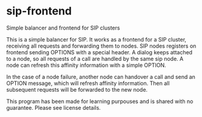 sip-frontend
============

Simple balancer and frontend for SIP clusters

This is a simple balancer for SIP. It works as a frontend for a SIP cluster, receiving all requests and forwarding them to nodes. SIP nodes registers on frontend sending OPTIONS with a special header. A dialog keeps attached to a node, so all requests of a call are handled by the same sip node. A node can refresh this affinity information with a simple OPTION.

In the case of a node failure, another node can handover a call and send an OPTION message, which will refresh affinity information. Then all subsequent requests will be forwarded to the new node.

This program has been made for learning purpouses and is shared with no guarantee. Please see license details.
